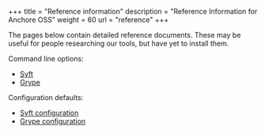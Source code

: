 +++ 
title = "Reference information" 
description = "Reference Information for Anchore OSS"
weight = 60
url = "reference"
+++

The pages below contain detailed reference documents. These may be useful for people researching our tools, but have yet to install them.

Command line options:

- [Syft](/docs/reference/commands/syft/)
- [Grype](/docs/reference/commands/grype/)

Configuration defaults:

- [Syft configuration](/docs/reference/commands/syft-config)
- [Grype configuration](/docs/reference/commands/grype-config)
